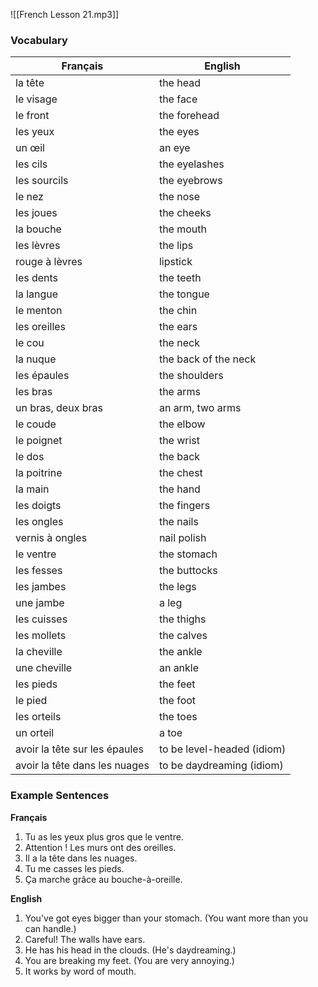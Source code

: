 ![[French Lesson 21.mp3]]

### Vocabulary

| **Français**                  | **English**                |
| ----------------------------- | -------------------------- |
| la tête                       | the head                   |
| le visage                     | the face                   |
| le front                      | the forehead               |
| les yeux                      | the eyes                   |
| un œil                        | an eye                     |
| les cils                      | the eyelashes              |
| les sourcils                  | the eyebrows               |
| le nez                        | the nose                   |
| les joues                     | the cheeks                 |
| la bouche                     | the mouth                  |
| les lèvres                    | the lips                   |
| rouge à lèvres                | lipstick                   |
| les dents                     | the teeth                  |
| la langue                     | the tongue                 |
| le menton                     | the chin                   |
| les oreilles                  | the ears                   |
| le cou                        | the neck                   |
| la nuque                      | the back of the neck       |
| les épaules                   | the shoulders              |
| les bras                      | the arms                   |
| un bras, deux bras            | an arm, two arms           |
| le coude                      | the elbow                  |
| le poignet                    | the wrist                  |
| le dos                        | the back                   |
| la poitrine                   | the chest                  |
| la main                       | the hand                   |
| les doigts                    | the fingers                |
| les ongles                    | the nails                  |
| vernis à ongles               | nail polish                |
| le ventre                     | the stomach                |
| les fesses                    | the buttocks               |
| les jambes                    | the legs                   |
| une jambe                     | a leg                      |
| les cuisses                   | the thighs                 |
| les mollets                   | the calves                 |
| la cheville                   | the ankle                  |
| une cheville                  | an ankle                   |
| les pieds                     | the feet                   |
| le pied                       | the foot                   |
| les orteils                   | the toes                   |
| un orteil                     | a toe                      |
| avoir la tête sur les épaules | to be level-headed (idiom) |
| avoir la tête dans les nuages | to be daydreaming (idiom)  |

### Example Sentences

**Français**

1. Tu as les yeux plus gros que le ventre.
2. Attention ! Les murs ont des oreilles.
3. Il a la tête dans les nuages.
4. Tu me casses les pieds.
5. Ça marche grâce au bouche-à-oreille.

**English**

1. You've got eyes bigger than your stomach. (You want more than you can handle.)
2. Careful! The walls have ears.
3. He has his head in the clouds. (He's daydreaming.)
4. You are breaking my feet. (You are very annoying.)
5. It works by word of mouth.


